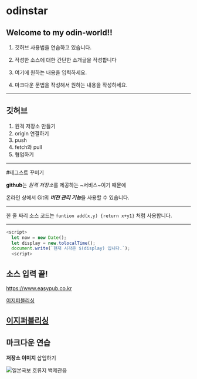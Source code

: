 # odinstar
Welcome to my odin-world!!
---
1. 깃허브 사용법을 연습하고 있습니다.

2. 작성한 소스에 대한 간단한 소개글을 작성합니다

3. 여기에 원하는 내용을 입력하세요.

4. 마크다운 문법을 작성해서 원하는 내용을 작성하세요.
---
깃허브
---
1. 원격 저장소 만들기
2. origin 연결하기
3. push
4. fetch와 pull
5. 협업하기
---
#테그스트 꾸미기

**github**는 *원격 저장소*를 제공하는 ~서비스~이기 때문에

온라인 상에서 Git의 ***버전 관리 기능***을 사용할 수 있습니다.

---
한 줄 짜리 소스 코드는 `funtion add(x,y) {return x+y1}` 처럼 사용합니다.
***
```javascript
<script>
  let now = new Date();
  let display = new.tolocalTime();
  document.write(`현재 시각은 $(display) 입니다.`);
  <script>
  ```
  
  소스 입력 끝!
  ---
  <https://www.easypub.co.kr>
  
 [이지퍼블리싱](https://www.easypub.co.kr)
 
 [이지퍼블리싱](https://www.easypub.co.kr, "클릭하면 이지퍼블리싱 홈페이지로 이동합니다")
---
## 마크다운 연습

**저장소 이미지** 삽입하기

![일본국보 호류지 백제관음](https://user-images.githubusercontent.com/118653324/203415733-460b1c67-02f2-4a29-bd8f-b4d924817d31.jpg)
